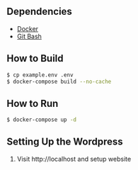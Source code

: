 ## Dependencies
- [Docker](https://docs.docker.com/get-docker/)
- [Git Bash](https://git-scm.com/downloads)

## How to Build
``` bash
$ cp example.env .env
$ docker-compose build --no-cache
```

## How to Run
``` bash
$ docker-compose up -d
```

## Setting Up the Wordpress
1. Visit http://localhost and setup website